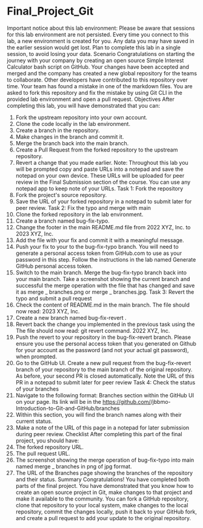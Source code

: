 # Final_Project_Git
Important notice about this lab environment:
Please be aware that sessions for this lab environment are not persisted. Every time you connect to
this lab, a new environment is created for you. Any data you may have saved in the earlier session
would get lost. Plan to complete this lab in a single session, to avoid losing your data.
Scenario
Congratulations on starting the journey with your company by creating an open source Simple
Interest Calculator bash script on GitHub. Your changes have been accepted and merged and the
company has created a new global repository for the teams to collaborate. Other developers have
contributed to this repository over time. Your team has found a mistake in one of the markdown files.
You are asked to fork this repository and fix the mistake by using Git CLI in the provided lab
environment and open a pull request.
Objectives
After completing this lab, you will have demonstrated that you can:
1. Fork the upstream repository into your own account.
2. Clone the code locally in the lab environment.
3. Create a branch in the repository.
4. Make changes in the branch and commit it.
5. Merge the branch back into the main branch.
6. Create a Pull Request from the forked repository to the upstream repository.
7. Revert a change that you made earlier.
Note: Throughout this lab you will be prompted copy and paste URLs into a notepad and save the
notepad on your own device. These URLs will be uploaded for peer review in the Final Submission
section of the course. You can use any notepad app to keep note of your URLs.
Task 1: Fork the repository
1. Fork the project's source repository.
2. Save the URL of your forked repository in a notepad to submit later for peer review.
Task 2: Fix the typo and merge with main
1. Clone the forked repository in the lab environment.
2. Create a branch named bug-fix-typo.
3. Change the footer in the main README.md file from
2022 XYZ, Inc.
to
2023 XYZ, Inc.
4. Add the file with your fix and commit it with a meaningful message.
5. Push your fix to your to the bug-fix-typo branch. You will need to generate a personal access
token from GitHub.com to use as your password in this step. Follow the instructions in the lab
named Generate GitHub personal access token.
6. Switch to the main branch. Merge the bug-fix-typo branch back into your main branch. Take a
screenshot showing the current branch and successful the merge operation with the file that has
changed and save it as merge
_
branches.png or merge
_
branches.jpg.
Task 3: Revert the typo and submit a pull request
1. Check the content of README.md in the main branch. The file should now read:
2023 XYZ, Inc.
2. Create a new branch named bug-fix-revert .
3. Revert back the change you implemented in the previous task using the The file should now read:
git revert command.
2022 XYZ, Inc.
4. Push the revert to your repository in the bug-fix-revert branch. Please ensure you use the
personal access token that you generated on Github for your account as the password (and not
your actual git password), when prompted.
5. Go to the GitHub UI. Create a new pull request from the bug-fix-revert branch of your
repository to the main branch of the original repository. As before, your second PR is closed
automatically. Note the URL of this PR in a notepad to submit later for peer review
Task 4: Check the status of your branches
1. Navigate to the following format:
Branches section within the GitHub UI on your page. Its link will be in the
https://github.com/<Your Github username>/jbbmo-Introduction-to-Git-and-GitHub/branches
2. Within this section, you will find the branch names along with their current status.
3. Make a note of the URL of this page in a notepad for later submission during peer review.
Checklist
After completing this part of the final project, you should have:
1. The forked repository URL.
2. The pull request URL.
3. The screenshot showing the merge operation of bug-fix-typo into main named
merge
_
branches in png of jpg format.
4. The URL of the Branches page showing the branches of the repository and their status.
Summary
Congratulations! You have completed both parts of the final project. You have demonstrated that you
know how to create an open source project in Git, make changes to that project and make it available
to the community. You can fork a GitHub repository, clone that repository to your local system, make
changes to the local repository, commit the changes locally, push it back to your GitHub fork, and
create a pull request to add your update to the original repository.
